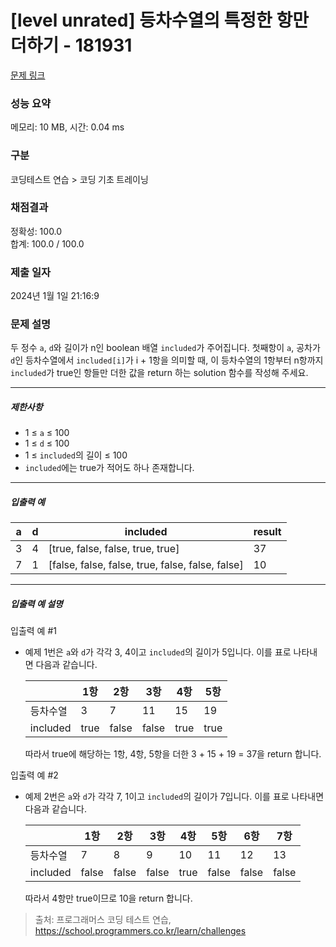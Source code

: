 # [level unrated] 등차수열의 특정한 항만 더하기 - 181931 

[문제 링크](https://school.programmers.co.kr/learn/courses/30/lessons/181931) 

### 성능 요약

메모리: 10 MB, 시간: 0.04 ms

### 구분

코딩테스트 연습 > 코딩 기초 트레이닝

### 채점결과

정확성: 100.0<br/>합계: 100.0 / 100.0

### 제출 일자

2024년 1월 1일 21:16:9

### 문제 설명

<p>두 정수 <code>a</code>, <code>d</code>와 길이가 n인 boolean 배열 <code>included</code>가 주어집니다. 첫째항이 <code>a</code>, 공차가 <code>d</code>인 등차수열에서 <code>included[i]</code>가 i + 1항을 의미할 때, 이 등차수열의 1항부터 n항까지 <code>included</code>가 true인 항들만 더한 값을 return 하는 solution 함수를 작성해 주세요.</p>

<hr>

<h5>제한사항</h5>

<ul>
<li>1 ≤ <code>a</code> ≤ 100</li>
<li>1 ≤ <code>d</code> ≤ 100</li>
<li>1 ≤ <code>included</code>의 길이 ≤ 100</li>
<li><code>included</code>에는 true가 적어도 하나 존재합니다.</li>
</ul>

<hr>

<h5>입출력 예</h5>
<table class="table">
        <thead><tr>
<th>a</th>
<th>d</th>
<th>included</th>
<th>result</th>
</tr>
</thead>
        <tbody><tr>
<td>3</td>
<td>4</td>
<td>[true, false, false, true, true]</td>
<td>37</td>
</tr>
<tr>
<td>7</td>
<td>1</td>
<td>[false, false, false, true, false, false, false]</td>
<td>10</td>
</tr>
</tbody>
      </table>
<hr>

<h5>입출력 예 설명</h5>

<p>입출력 예 #1</p>

<ul>
<li><p>예제 1번은 <code>a</code>와 <code>d</code>가 각각 3, 4이고 <code>included</code>의 길이가 5입니다. 이를 표로 나타내면 다음과 같습니다.</p>
<table class="table">
        <thead><tr>
<th></th>
<th>1항</th>
<th>2항</th>
<th>3항</th>
<th>4항</th>
<th>5항</th>
</tr>
</thead>
        <tbody><tr>
<td>등차수열</td>
<td>3</td>
<td>7</td>
<td>11</td>
<td>15</td>
<td>19</td>
</tr>
<tr>
<td>included</td>
<td>true</td>
<td>false</td>
<td>false</td>
<td>true</td>
<td>true</td>
</tr>
</tbody>
      </table>
<p>따라서 true에 해당하는 1항, 4항, 5항을 더한 3 + 15 + 19 = 37을 return 합니다.</p></li>
</ul>

<p>입출력 예 #2</p>

<ul>
<li><p>예제 2번은 <code>a</code>와 <code>d</code>가 각각 7, 1이고 <code>included</code>의 길이가 7입니다. 이를 표로 나타내면 다음과 같습니다.</p>
<table class="table">
        <thead><tr>
<th></th>
<th>1항</th>
<th>2항</th>
<th>3항</th>
<th>4항</th>
<th>5항</th>
<th>6항</th>
<th>7항</th>
</tr>
</thead>
        <tbody><tr>
<td>등차수열</td>
<td>7</td>
<td>8</td>
<td>9</td>
<td>10</td>
<td>11</td>
<td>12</td>
<td>13</td>
</tr>
<tr>
<td>included</td>
<td>false</td>
<td>false</td>
<td>false</td>
<td>true</td>
<td>false</td>
<td>false</td>
<td>false</td>
</tr>
</tbody>
      </table>
<p>따라서 4항만 true이므로 10을 return 합니다.</p></li>
</ul>


> 출처: 프로그래머스 코딩 테스트 연습, https://school.programmers.co.kr/learn/challenges